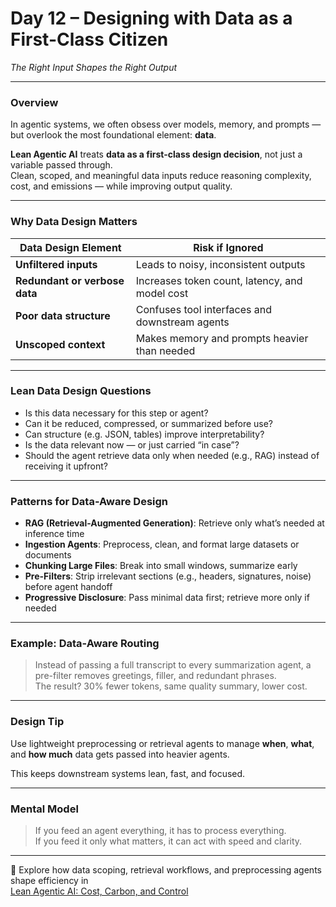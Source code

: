 # Day 12 – Designing with Data as a First-Class Citizen  
*The Right Input Shapes the Right Output*

---

### Overview

In agentic systems, we often obsess over models, memory, and prompts — but overlook the most foundational element: **data**.

**Lean Agentic AI** treats **data as a first-class design decision**, not just a variable passed through.  
Clean, scoped, and meaningful data inputs reduce reasoning complexity, cost, and emissions — while improving output quality.

---

### Why Data Design Matters

| Data Design Element           | Risk if Ignored                                |
|-------------------------------|-------------------------------------------------|
| **Unfiltered inputs**         | Leads to noisy, inconsistent outputs            |
| **Redundant or verbose data** | Increases token count, latency, and model cost  |
| **Poor data structure**       | Confuses tool interfaces and downstream agents  |
| **Unscoped context**          | Makes memory and prompts heavier than needed    |

---

### Lean Data Design Questions

- Is this data necessary for this step or agent?  
- Can it be reduced, compressed, or summarized before use?  
- Can structure (e.g. JSON, tables) improve interpretability?  
- Is the data relevant now — or just carried “in case”?  
- Should the agent retrieve data only when needed (e.g., RAG) instead of receiving it upfront?

---

### Patterns for Data-Aware Design

- **RAG (Retrieval-Augmented Generation)**: Retrieve only what’s needed at inference time  
- **Ingestion Agents**: Preprocess, clean, and format large datasets or documents  
- **Chunking Large Files**: Break into small windows, summarize early  
- **Pre-Filters**: Strip irrelevant sections (e.g., headers, signatures, noise) before agent handoff  
- **Progressive Disclosure**: Pass minimal data first; retrieve more only if needed

---

### Example: Data-Aware Routing

> Instead of passing a full transcript to every summarization agent, a pre-filter removes greetings, filler, and redundant phrases.  
> The result? 30% fewer tokens, same quality summary, lower cost.

---

### Design Tip

Use lightweight preprocessing or retrieval agents to manage **when**, **what**, and **how much** data gets passed into heavier agents.

This keeps downstream systems lean, fast, and focused.

---

### Mental Model

> If you feed an agent everything, it has to process everything.  
> If you feed it only what matters, it can act with speed and clarity.

---

📖 Explore how data scoping, retrieval workflows, and preprocessing agents shape efficiency in  
[Lean Agentic AI: Cost, Carbon, and Control](https://leanagenticai.com/)
